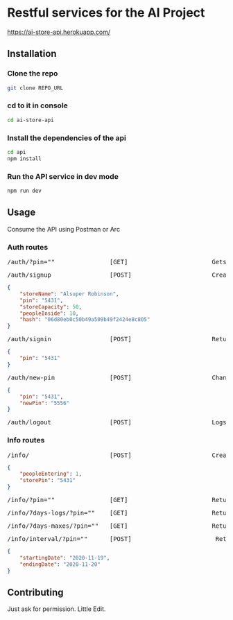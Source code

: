 # Restful services for the AI Project
https://ai-store-api.herokuapp.com/

## Installation

### Clone the repo

```bash
git clone REPO_URL
```

### cd to it in console

```bash
cd ai-store-api
```

### Install the dependencies of the api

```bash
cd api
npm install
```

### Run the API service in dev mode

```bash
npm run dev
```

## Usage

Consume the API using Postman or Arc

### Auth routes
<pre>
/auth/?pin=""               [GET]                       Gets the info of a store  
</pre>

<pre>
/auth/signup                [POST]                      Creates a new store in db. 
</pre>
```json
{
    "storeName": "Alsuper Robinson",
    "pin": "5431",
    "storeCapacity": 50,
    "peopleInside": 10,
    "hash": "06d80eb0c50b49a509b49f2424e8c805"
}
```
<pre>
/auth/signin                [POST]                      Returns a JWT if valid pin is sent 
</pre>
```json
{
    "pin": "5431"
}
```

<pre>
/auth/new-pin               [POST]                      Changes the pin of a store. It needs the x-access-token header. 
</pre>
```json
{
    "pin": "5431",
    "newPin": "5556"
}
```

<pre>
/auth/logout                [POST]                      Logs us off 
</pre>

### Info routes

<pre>
/info/                      [POST]                      Creates a new info log in the server. It needs the x-access-token header.
</pre>
```json
{
    "peopleEntering": 1,
    "storePin": "5431"
}
```

<pre>
/info/?pin=""               [GET]                       Returns all the logs of a store 
</pre>

<pre>
/info/7days-logs/?pin=""    [GET]                       Returns all the logs of a store in a week
</pre>

<pre>
/info/7days-maxes/?pin=""   [GET]                       Returns all the maxes of a store in a week
</pre>

<pre>
/info/interval/?pin=""      [POST]                       Returns all the logs of a store in a period of time
</pre>
```json
{
    "startingDate": "2020-11-19",
    "endingDate": "2020-11-20"
}
```
## Contributing
Just ask for permission. Little Edit.
